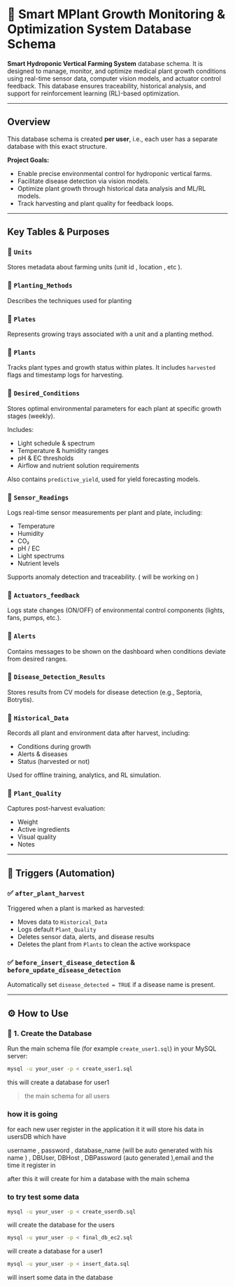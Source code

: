 # 🌿 Smart MPlant Growth Monitoring & Optimization System Database Schema

**Smart Hydroponic Vertical Farming System** database schema. It is designed to manage, monitor, and optimize medical plant growth conditions using real-time sensor data, computer vision models, and actuator control feedback. This database ensures traceability, historical analysis, and support for reinforcement learning (RL)-based optimization.

---

## Overview

This database schema is created **per user**, i.e., each user has a separate database with this exact structure.

**Project Goals:**

- Enable precise environmental control for hydroponic vertical farms.
- Facilitate disease detection via vision models.
- Optimize plant growth through historical data analysis and ML/RL models.
- Track harvesting and plant quality for feedback loops.

---

## Key Tables & Purposes

### 🔹 `Units`

Stores metadata about farming units (unit id , location , etc ).

### 🔹 `Planting_Methods`

Describes the techniques used for planting

### 🔹 `Plates`

Represents growing trays associated with a unit and a planting method.

### 🔹 `Plants`

Tracks plant types and growth status within plates. It includes `harvested` flags and timestamp logs for harvesting.

### 🔹 `Desired_Conditions`

Stores optimal environmental parameters for each plant at specific growth stages (weekly).

Includes:

- Light schedule & spectrum
- Temperature & humidity ranges
- pH & EC thresholds
- Airflow and nutrient solution requirements

Also contains `predictive_yield`, used for yield forecasting models.

### 🔹 `Sensor_Readings`

Logs real-time sensor measurements per plant and plate, including:

- Temperature
- Humidity
- CO₂
- pH / EC
- Light spectrums
- Nutrient levels

Supports anomaly detection and traceability. ( will be working on )

### 🔹 `Actuators_feedback`

Logs state changes (ON/OFF) of environmental control components (lights, fans, pumps, etc.).

### 🔹 `Alerts`

Contains messages to be shown on the dashboard when conditions deviate from desired ranges.

### 🔹 `Disease_Detection_Results`

Stores results from CV models for disease detection (e.g., Septoria, Botrytis).

### 🔹 `Historical_Data`

Records all plant and environment data after harvest, including:

- Conditions during growth
- Alerts & diseases
- Status (harvested or not)

Used for offline training, analytics, and RL simulation.

### 🔹 `Plant_Quality`

Captures post-harvest evaluation:

- Weight
- Active ingredients
- Visual quality
- Notes

---

## 🔁 Triggers (Automation)

### ✅ `after_plant_harvest`

Triggered when a plant is marked as harvested:

- Moves data to `Historical_Data`
- Logs default `Plant_Quality`
- Deletes sensor data, alerts, and disease results
- Deletes the plant from `Plants` to clean the active workspace

### ✅ `before_insert_disease_detection` & `before_update_disease_detection`

Automatically set `disease_detected = TRUE` if a disease name is present.

---

## ⚙️ How to Use

### 🔧 1. Create the Database

Run the main schema file (for example `create_user1.sql`) in your MySQL server:

```bash
mysql -u your_user -p < create_user1.sql

```

 this will create a database for user1

> the main schema for all users

### how it is going

for each new user register in the application it it will store his data in usersDB which have

username , password , database_name (will be auto generated with his name ) , DBUser, DBHost , DBPassword (auto generated ),email and the time it register in

after this it will create for him a database with the main schema

### to try test some data

```bash
mysql -u your_user -p < create_userdb.sql

```

will create the database for the users

```bash
mysql -u your_user -p < final_db_ec2.sql

```

will create a database for a user1

```bash
mysql -u your_user -p < insert_data.sql

```

will insert some data in the database
